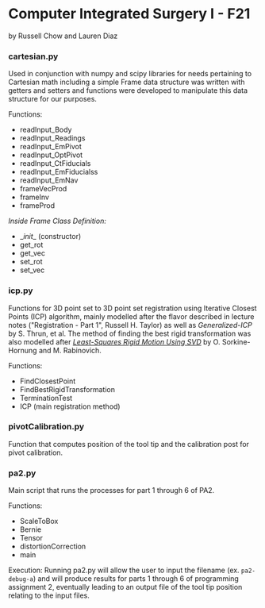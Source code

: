 # Computer Integrated Surgery I - F21
by Russell Chow and Lauren Diaz

### cartesian.py
Used in conjunction with numpy and scipy libraries for needs pertaining to Cartesian math including a simple Frame data structure was written with getters and setters and functions were developed to manipulate this data structure for our purposes.

Functions:
- readInput_Body
- readInput_Readings
- readInput_EmPivot
- readInput_OptPivot
- readInput_CtFiducials
- readInput_EmFiducialss
- readInput_EmNav
- frameVecProd
- frameInv
- frameProd

*Inside Frame Class Definition:*
- \__init__ (constructor)
- get_rot
- get_vec
- set_rot
- set_vec

### icp.py
Functions for 3D point set to 3D point set registration using Iterative Closest Points (ICP) algorithm, mainly modelled after the flavor described in lecture notes ("Registration - Part 1", Russell H. Taylor) as well as *Generalized-ICP* by S. Thrun, et al. The method of finding the best rigid transformation was also modelled after [*Least-Squares Rigid Motion Using SVD*](https://igl.ethz.ch/projects/ARAP/svd_rot.pdf) by O. Sorkine-Hornung and M. Rabinovich.

Functions:
- FindClosestPoint
- FindBestRigidTransformation
- TerminationTest
- ICP (main registration method)

### pivotCalibration.py
Function that computes position of the tool tip and the calibration post for pivot calibration.

### pa2.py
Main script that runs the processes for part 1 through 6 of PA2.

Functions:
- ScaleToBox
- Bernie
- Tensor
- distortionCorrection
- main

Execution:
Running pa2.py will allow the user to input the filename (ex. `pa2-debug-a`) and will produce results for parts 1 
through 6 of programming assignment 2, eventually leading to an output file of the tool tip position relating to the 
input files.